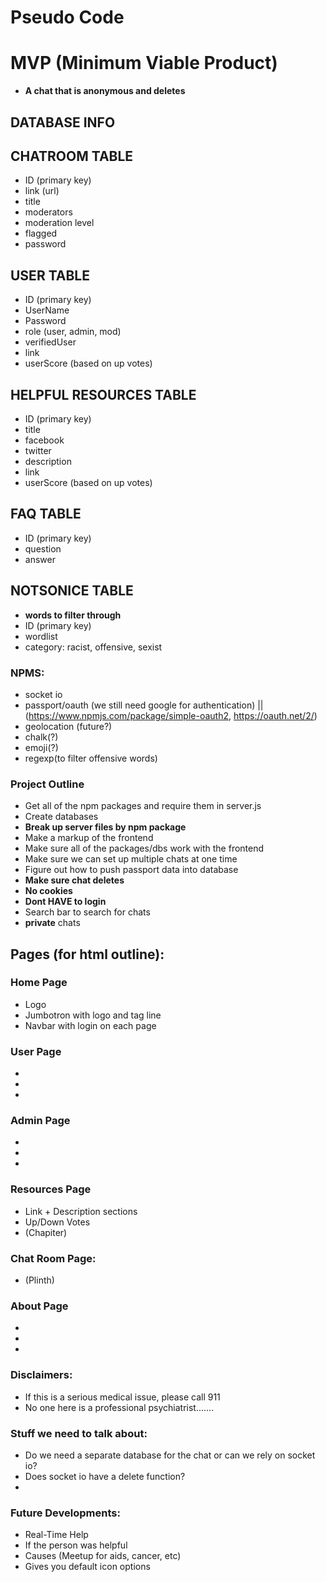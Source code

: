 # Pseudo Code

# MVP (Minimum Viable Product)
* **A chat that is anonymous and deletes**

## DATABASE INFO

## CHATROOM TABLE
* ID (primary key)
* link (url)
* title
* moderators 
* moderation level
* flagged
* password

## USER TABLE
* ID (primary key)
* UserName
* Password
* role (user, admin, mod)
* verifiedUser
* link
* userScore (based on up votes)

## HELPFUL RESOURCES TABLE
* ID (primary key)
* title
* facebook
* twitter
* description
* link
* userScore (based on up votes)

## FAQ TABLE
* ID (primary key)
* question
* answer

## NOTSONICE TABLE
* **words to filter through**
* ID (primary key)
* wordlist 
* category: racist, offensive, sexist


### NPMS:
* socket io
* passport/oauth (we still need google for authentication) || (https://www.npmjs.com/package/simple-oauth2, https://oauth.net/2/)
* geolocation (future?)
* chalk(?)
* emoji(?)
* regexp(to filter offensive words)

### Project Outline
* Get all of the npm packages and require them in server.js
* Create databases
* **Break up server files by npm package**
* Make a markup of the frontend
* Make sure all of the packages/dbs work with the frontend
* Make sure we can set up multiple chats at one time
* Figure out how to push passport data into database
* **Make sure chat deletes** 
* **No cookies**
* **Dont HAVE to login**
* Search bar to search for chats
* **private** chats

## Pages (for html outline):

### Home Page
* Logo
* Jumbotron with logo and tag line
* Navbar with login on each page

### User Page
*
*
*

### Admin Page
*
*
*

### Resources Page
* Link + Description sections
* Up/Down Votes
* (Chapiter)

### Chat Room Page:
* (Plinth)

### About Page
*
*
*

### Disclaimers:
* If this is a serious medical issue, please call 911
* No one here is a professional psychiatrist.......

### Stuff we need to talk about:
* Do we need a separate database for the chat or can we rely on socket io?
* Does socket io have a delete function?
* 

### Future Developments:
* Real-Time Help
* If the person was helpful
* Causes (Meetup for aids, cancer, etc)
* Gives you default icon options
